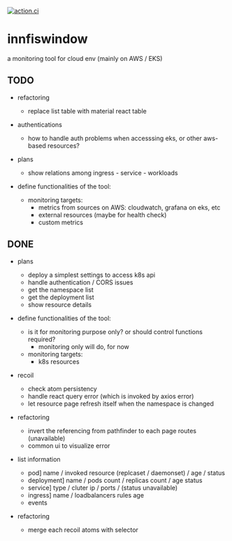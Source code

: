 [![action.ci](https://github.com/Innfi/innfiswindow/actions/workflows/action.yaml/badge.svg)](https://github.com/Innfi/innfiswindow/actions/workflows/action.yaml)

# innfiswindow

a monitoring tool for cloud env (mainly on AWS / EKS)

## TODO

- refactoring
  - replace list table with material react table

- authentications
  - how to handle auth problems when accesssing eks, or other aws-based resources?

- plans
  - show relations among ingress - service - workloads

- define functionalities of the tool:
  - monitoring targets:
    - metrics from sources on AWS: cloudwatch, grafana on eks, etc
    - external resources (maybe for health check)
    - custom metrics

## DONE

- plans
  - deploy a simplest settings to access k8s api
  - handle authentication / CORS issues
  - get the namespace list
  - get the deployment list
  - show resource details

- define functionalities of the tool:
  - is it for monitoring purpose only? or should control functions required?
    - monitoring only will do, for now 
  - monitoring targets:
    - k8s resources

- recoil
  - check atom persistency 
  - handle react query error (which is invoked by axios error)
  - let resource page refresh itself when the namespace is changed

- refactoring
  - invert the referencing from pathfinder to each page routes (unavailable)
  - common ui to visualize error

- list information
  - pod] name / invoked resource (replcaset / daemonset) / age / status 
  - deployment] name / pods count / replicas count  / age status
  - service] type / cluter ip / ports / (status unavailable)
  - ingress] name / loadbalancers rules age
  - events

- refactoring
  - merge each recoil atoms with selector